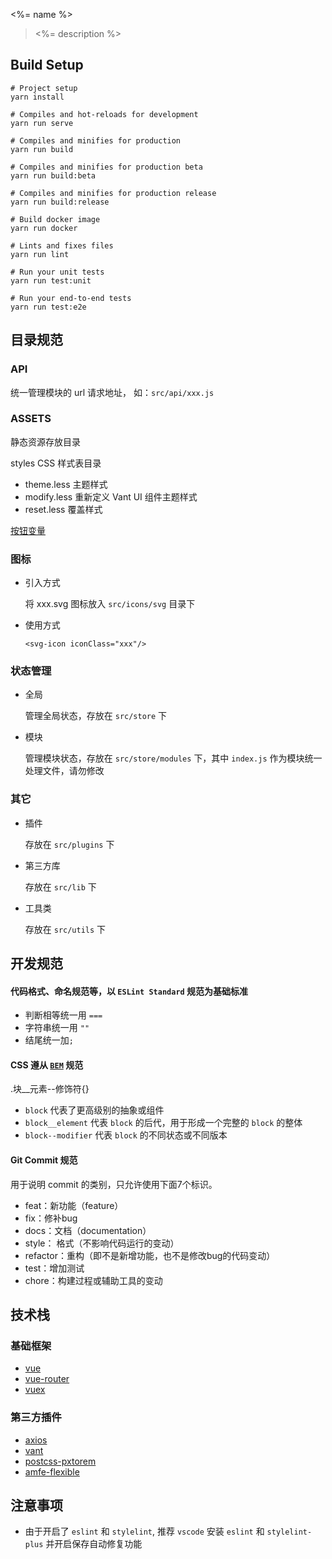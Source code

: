 <%= name %>

> <%= description %>


## Build Setup
```
# Project setup
yarn install

# Compiles and hot-reloads for development
yarn run serve

# Compiles and minifies for production
yarn run build

# Compiles and minifies for production beta
yarn run build:beta

# Compiles and minifies for production release
yarn run build:release

# Build docker image
yarn run docker

# Lints and fixes files
yarn run lint

# Run your unit tests
yarn run test:unit

# Run your end-to-end tests
yarn run test:e2e
```

## 目录规范

### API

统一管理模块的 url 请求地址， 如：`src/api/xxx.js`

### ASSETS

静态资源存放目录

styles CSS 样式表目录

- theme.less 主题样式
- modify.less 重新定义 Vant UI 组件主题样式
- reset.less 覆盖样式

[按钮变量](https://github.com/youzan/vant/blob/dev/src/button/var.less)

### 图标

- 引入方式

  将 xxx.svg 图标放入 `src/icons/svg` 目录下

- 使用方式

  ```
  <svg-icon iconClass="xxx"/>
  ```

### 状态管理

- 全局

  管理全局状态，存放在 `src/store` 下

- 模块

  管理模块状态，存放在 `src/store/modules` 下，其中 `index.js` 作为模块统一处理文件，请勿修改

### 其它

- 插件

  存放在 `src/plugins` 下

- 第三方库
  
  存放在 `src/lib` 下

- 工具类

  存放在 `src/utils` 下


## 开发规范

#### 代码格式、命名规范等，以 `ESLint Standard` 规范为基础标准

- 判断相等统一用 `===`
- 字符串统一用 `""`
- 结尾统一加`;`


#### CSS 遵从 [`BEM`](https://www.jianshu.com/p/54b000099217) 规范

.块__元素--修饰符{}

- `block` 代表了更高级别的抽象或组件
- `block__element` 代表 `block` 的后代，用于形成一个完整的 `block` 的整体
- `block--modifier` 代表 `block` 的不同状态或不同版本


#### Git Commit 规范

用于说明 commit 的类别，只允许使用下面7个标识。

- feat：新功能（feature）
- fix：修补bug
- docs：文档（documentation）
- style： 格式（不影响代码运行的变动）
- refactor：重构（即不是新增功能，也不是修改bug的代码变动）
- test：增加测试
- chore：构建过程或辅助工具的变动


## 技术栈

### 基础框架

- [vue](https://cn.vuejs.org/)
- [vue-router](https://router.vuejs.org/zh/)
- [vuex](https://vuex.vuejs.org/zh/)

### 第三方插件

- [axios](https://github.com/axios/axios)
- [vant](http://element-cn.eleme.io/#/zh-CN)
- [postcss-pxtorem](https://github.com/cuth/postcss-pxtorem)
- [amfe-flexible](https://github.com/amfe/lib-flexible)


## 注意事项

- 由于开启了 `eslint` 和 `stylelint`, 推荐 `vscode` 安装 `eslint` 和 `stylelint-plus` 并开启保存自动修复功能
